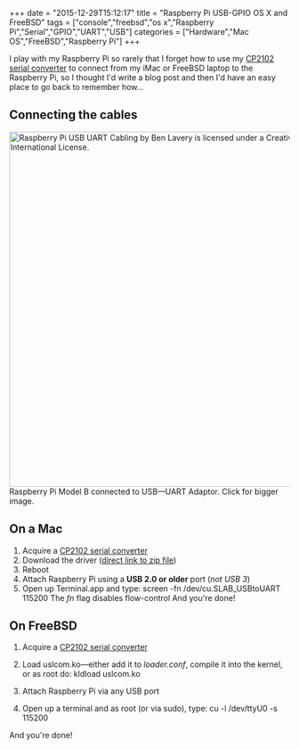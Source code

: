 +++
date = "2015-12-29T15:12:17"
title = "Raspberry Pi USB-GPIO OS X and FreeBSD"
tags = ["console","freebsd","os x","Raspberry Pi","Serial","GPIO","UART","USB"]
categories = ["Hardware","Mac OS","FreeBSD","Raspberry Pi"]
+++

I play with my Raspberry Pi so rarely that I forget how to use my [CP2102 serial converter][1] to connect from my iMac or FreeBSD laptop to the Raspberry Pi, so I thought I'd write a blog post and then I'd have an easy place to go back to remember how... 


## Connecting the cables


[<img src="/wp-content/uploads/2015/12/Raspberry-Pi-USB-UART-Cabling-768x699.png" width="700" height="637" alt="Raspberry Pi USB UART Cabling by Ben Lavery is licensed under a Creative Commons Attribution 4.0 International License." class="wp-image-1573 size-medium_large" />][2] Raspberry Pi Model B connected to USB—UART Adaptor. Click for bigger image.


## On a Mac



1. Acquire a [CP2102 serial converter][3]
2. Download the driver ([direct link to zip file][4])
3. Reboot
4. Attach Raspberry Pi using a **USB 2.0 or older** port (_not USB 3_)
5. Open up Terminal.app and type: 
	screen -fn /dev/cu.SLAB_USBtoUART 115200 
The _fn_ flag disables flow-control 
And you're done! 


## On FreeBSD



1. Acquire a [CP2102 serial converter][5]
2. Load uslcom.ko—either add it to _loader.conf_, compile it into the kernel, or as root do: 
	kldload uslcom.ko
 

3. Attach Raspberry Pi via any USB port
4. Open up a terminal and as root (or via sudo), type: 
	cu -l /dev/ttyU0 -s 115200
 
 
And you're done!

  [1]: http://www.amazon.co.uk/gp/product/B00AFRXKFU
  [2]: /wp-content/uploads/2015/12/Raspberry-Pi-USB-UART-Cabling.png
  [3]: http://www.amazon.co.uk/gp/product/B00AFRXKFU
  [4]: https://www.silabs.com/Support%20Documents/Software/Mac_OSX_VCP_Driver.zip
  [5]: http://www.amazon.co.uk/gp/product/B00AFRXKFU
